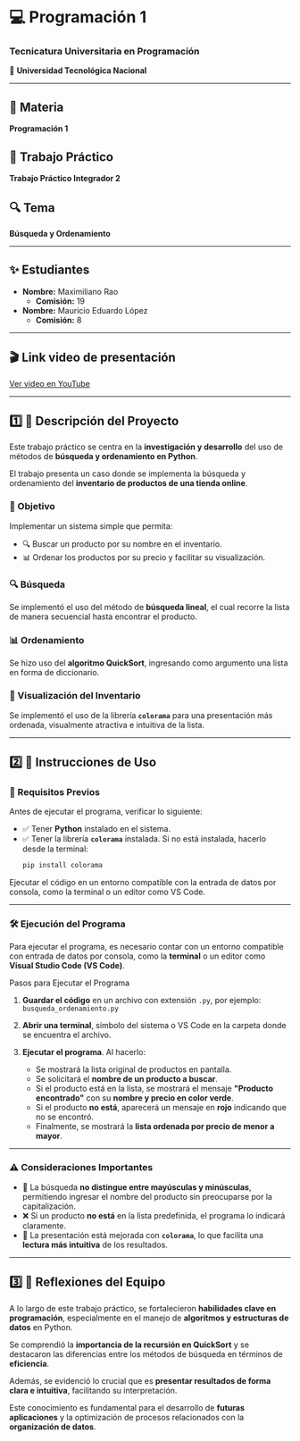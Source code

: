 # 💻 Programación 1  
### Tecnicatura Universitaria en Programación  
📍 **Universidad Tecnológica Nacional**  

---

## 📌 Materia  
**Programación 1**

## 📝 Trabajo Práctico  
**Trabajo Práctico Integrador 2**

## 🔍 Tema  
**Búsqueda y Ordenamiento**

---

## ✨ Estudiantes  
- **Nombre:** Maximiliano Rao  
  - **Comisión:** 19  
- **Nombre:** Mauricio Eduardo López  
  - **Comisión:** 8  

---

## 🎬 Link video de presentación
[Ver video en YouTube](https://youtu.be/GRhRCQ_Z9qA)

---

## 1️⃣ 📂 Descripción del Proyecto  

Este trabajo práctico se centra en la **investigación y desarrollo** del uso de métodos de **búsqueda y ordenamiento en Python**.  

El trabajo presenta un caso donde se implementa la búsqueda y ordenamiento del **inventario de productos de una tienda online**.  

### 🎯 Objetivo
Implementar un sistema simple que permita:  
- 🔍 Buscar un producto por su nombre en el inventario.  
- 📊 Ordenar los productos por su precio y facilitar su visualización.  

### 🔍 Búsqueda  
Se implementó el uso del método de **búsqueda lineal**, el cual recorre la lista de manera secuencial hasta encontrar el producto.  

### 📊 Ordenamiento  
Se hizo uso del **algoritmo QuickSort**, ingresando como argumento una lista en forma de diccionario.  

### 🎨 Visualización del Inventario  
Se implementó el uso de la librería **`colorama`** para una presentación más ordenada, visualmente atractiva e intuitiva de la lista.  

---

## 2️⃣ 🚀 Instrucciones de Uso  

### 📌 Requisitos Previos  
Antes de ejecutar el programa, verificar lo siguiente:  
- ✅ Tener **Python** instalado en el sistema.  
- ✅ Tener la librería **`colorama`** instalada. Si no está instalada, hacerlo desde la terminal:  
  ```bash
  pip install colorama

Ejecutar el código en un entorno compatible con la entrada de datos por consola, como la terminal o un editor como VS Code.

---

### 🛠️ Ejecución del Programa

Para ejecutar el programa, es necesario contar con un entorno compatible con entrada de datos por consola, como la **terminal** o un editor como **Visual Studio Code (VS Code)**.


Pasos para Ejecutar el Programa

1. **Guardar el código** en un archivo con extensión `.py`, por ejemplo:  
   `busqueda_ordenamiento.py`

2. **Abrir una terminal**, símbolo del sistema o VS Code en la carpeta donde se encuentra el archivo.

3. **Ejecutar el programa**. Al hacerlo:
   - Se mostrará la lista original de productos en pantalla.
   - Se solicitará el **nombre de un producto a buscar**.
   - Si el producto está en la lista, se mostrará el mensaje **"Producto encontrado"** con su **nombre y precio en color verde**.
   - Si el producto **no está**, aparecerá un mensaje en **rojo** indicando que no se encontró.
   - Finalmente, se mostrará la **lista ordenada por precio de menor a mayor**.

---

### ⚠️ Consideraciones Importantes

- 🔡 La búsqueda **no distingue entre mayúsculas y minúsculas**, permitiendo ingresar el nombre del producto sin preocuparse por la capitalización.
- ❌ Si un producto **no está** en la lista predefinida, el programa lo indicará claramente.
- 🎨 La presentación está mejorada con **`colorama`**, lo que facilita una **lectura más intuitiva** de los resultados.

---

## 3️⃣ 💬 Reflexiones del Equipo

A lo largo de este trabajo práctico, se fortalecieron **habilidades clave en programación**, especialmente en el manejo de **algoritmos y estructuras de datos** en Python.  

Se comprendió la **importancia de la recursión en QuickSort** y se destacaron las diferencias entre los métodos de búsqueda en términos de **eficiencia**.

Además, se evidenció lo crucial que es **presentar resultados de forma clara e intuitiva**, facilitando su interpretación.  

Este conocimiento es fundamental para el desarrollo de **futuras aplicaciones** y la optimización de procesos relacionados con la **organización de datos**.
    
    
 
